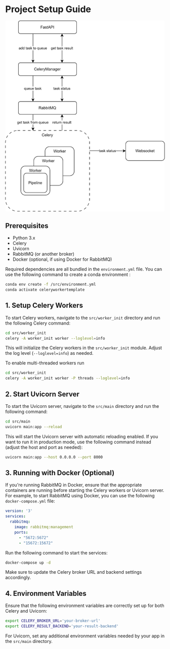 
# Project Setup Guide


![alt](architecture.drawio.svg)
## Prerequisites

- Python 3.x
- Celery
- Uvicorn
- RabbitMQ (or another broker)
- Docker (optional, if using Docker for RabbitMQ)

Required dependencies are all bundled in the `environment.yml` file. You can use the following command to create a conda environment : 

```bash
conda env create -f /src/environment.yml
conda activate celeryworkertemplate
```

## 1. Setup Celery Workers

To start Celery workers, navigate to the `src/worker_init` directory and run the following Celery command:

```bash
cd src/worker_init
celery -A worker_init worker --loglevel=info
```

This will initialize the Celery workers in the `src/worker_init` module. Adjust the log level (`--loglevel=info`) as needed.

To enable multi-threaded workers run
```bash
cd src/worker_init
celery -A worker_init worker -P threads --loglevel=info
```

## 2. Start Uvicorn Server

To start the Uvicorn server, navigate to the `src/main` directory and run the following command:

```bash
cd src/main
uvicorn main:app --reload
```

This will start the Uvicorn server with automatic reloading enabled. If you want to run it in production mode, use the following command instead (adjust the host and port as needed):

```bash
uvicorn main:app --host 0.0.0.0 --port 8000
```

## 3. Running with Docker (Optional)

If you're running RabbitMQ in Docker, ensure that the appropriate containers are running before starting the Celery workers or Uvicorn server. For example, to start RabbitMQ using Docker, you can use the following `docker-compose.yml` file:

```yaml
version: '3'
services:
  rabbitmq:
    image: rabbitmq:management
    ports:
      - "5672:5672"
      - "15672:15672"
```

Run the following command to start the services:

```bash
docker-compose up -d
```

Make sure to update the Celery broker URL and backend settings accordingly.

## 4. Environment Variables

Ensure that the following environment variables are correctly set up for both Celery and Uvicorn:

```bash
export CELERY_BROKER_URL='your-broker-url'
export CELERY_RESULT_BACKEND='your-result-backend'
```

For Uvicorn, set any additional environment variables needed by your app in the `src/main` directory.



